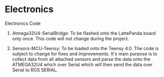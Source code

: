 # Electronics
Electronics Code

1. Atmega32U4-SerialBridge: To be flashed onto the LattePanda board only once. This code will not change during the project.

2. Sensors-MCU-Teensy: To be loaded onto the Teensy 4.0. The code is subject to change for fixes and improvements. It's main purpose is to collect data from all attached sensors and parse the data onto the ATMEGA32U4 which over Serial which will then send the data over Serial to ROS SERIAL.
